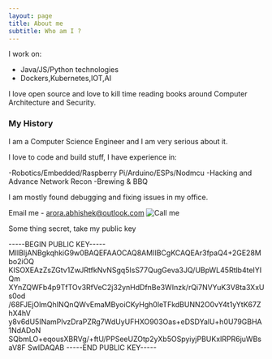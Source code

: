 ```yaml
---
layout: page
title: About me
subtitle: Who am I ?
---
```


I work on:

- Java/JS/Python technologies
- Dockers,Kubernetes,IOT,AI

I love open source and love to kill time reading books around Computer Architecture and Security.

### My History

I am a Computer Science Engineer and I am very serious about it.

I love to code and build stuff, I have experience in:

  -Robotics/Embedded/Raspberry Pi/Arduino/ESPs/Nodmcu
  -Hacking and Advance Network Recon
  -Brewing & BBQ

I am mostly found debugging and fixing
issues in my office.

Email me - arora.abhishek@outlook.com
![Call me](https://bhishekarora.github.io/img/qr-code.png)

Some thing secret, take my public key

-----BEGIN PUBLIC KEY-----
MIIBIjANBgkqhkiG9w0BAQEFAAOCAQ8AMIIBCgKCAQEAr3fpaQ4+2GE28Mbo2iOQ
KISOXEAzZsZGtv1ZwJRtfkNvNSgq5IsS77QugGeva3JQ/UBpWL45Rtlb4teIYIQm
XYnZQWFb4p9TfTOv3RfVeC2j32ynHdDfnBe3WInzk/rQi7NVYuK3V8ta3XxUs0od
/68FJEjOlmQhINQnQWvEmaMByoiCKyHgh0leTFkdBUNN2O0vY4t1yYtK67ZhX4hV
y8v6dU5INamPlvzDraPZRg7WdUyUFHXO903Oas+eDSDYalU+h0U79GBHA1NdADoN
SQbmLO+eqousXBRVg/+ftU/PPSeeUZOtp2yXb5OSpyiyjPBUKxIRPR6juWBsaV8F
SwIDAQAB
-----END PUBLIC KEY-----

